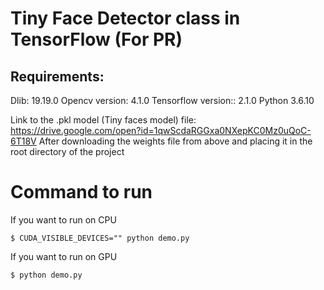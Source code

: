# Tiny Face Detector class in TensorFlow (For PR)
## Requirements:
Dlib: 19.19.0
Opencv version: 4.1.0
Tensorflow version:: 2.1.0
Python 3.6.10

Link to the .pkl model (Tiny faces model) file: https://drive.google.com/open?id=1qwScdaRGGxa0NXepKC0Mz0uQoC-6T18V
After downloading the weights file from above and placing it in the root directory of the project

# Command to run
If you want to run on CPU

```$ CUDA_VISIBLE_DEVICES="" python demo.py```

If you want to run on GPU

```$ python demo.py```


